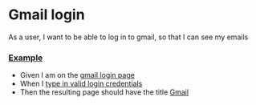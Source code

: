 # Gmail login
As a user, I want to be able to log in to gmail, so that I can see my emails

### [Example](- "valid login test")
* Given I am on the [gmail login page](- "initialiseLogin()")
* When I [type in valid login credentials](- "enterCredentials()")
* Then the resulting page should have the title [Gmail](- "?=checkContentOfPage()") 

